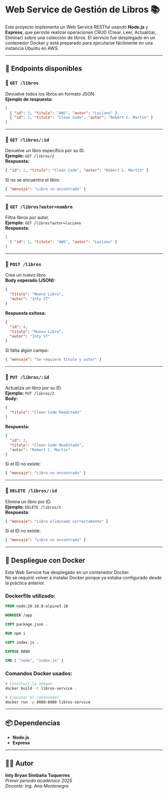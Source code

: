 # Web Service de Gestión de Libros 📚

Este proyecto implementa un Web Service RESTful usando **Node.js** y **Express**, que permite realizar operaciones CRUD (Crear, Leer, Actualizar, Eliminar) sobre una colección de libros. El servicio fue desplegado en un contenedor Docker y está preparado para ejecutarse fácilmente en una instancia Ubuntu en AWS.

---

## 🚀 Endpoints disponibles

### 🔹 `GET /libros`
Devuelve todos los libros en formato JSON.  
**Ejemplo de respuesta:**

```json
[
  { "id": 1, "titulo": "AWS", "autor": "Luciano" },
  { "id": 2, "titulo": "Clean Code", "autor": "Robert C. Martin" }
]
```

---

### 🔹 `GET /libros/:id`
Devuelve un libro específico por su ID.  
**Ejemplo:** `GET /libros/2`  
**Respuesta:**

```json
{ "id": 2, "titulo": "Clean Code", "autor": "Robert C. Martin" }
```

Si no se encuentra el libro:

```json
{ "mensaje": "Libro no encontrado" }
```

---

### 🔹 `GET /libros?autor=nombre`
Filtra libros por autor.  
**Ejemplo:** `GET /libros?autor=luciano`  
**Respuesta:**

```json
[
  { "id": 1, "titulo": "AWS", "autor": "Luciano" }
]
```

---

### 🔹 `POST /libros`
Crea un nuevo libro.  
**Body esperado (JSON):**

```json
{
  "titulo": "Nuevo Libro",
  "autor": "Inty ST"
}
```

**Respuesta exitosa:**

```json
{
  "id": 4,
  "titulo": "Nuevo Libro",
  "autor": "Inty ST"
}
```

Si falta algún campo:

```json
{ "mensaje": "Se requiere título y autor" }
```

---

### 🔹 `PUT /libros/:id`
Actualiza un libro por su ID.  
**Ejemplo:** `PUT /libros/2`  
**Body:**

```json
{
  "titulo": "Clean Code Reeditado"
}
```

**Respuesta:**

```json
{
  "id": 2,
  "titulo": "Clean Code Reeditado",
  "autor": "Robert C. Martin"
}
```

Si el ID no existe:

```json
{ "mensaje": "Libro no encontrado" }
```

---

### 🔹 `DELETE /libros/:id`
Elimina un libro por ID.  
**Ejemplo:** `DELETE /libros/3`  
**Respuesta:**

```json
{ "mensaje": "Libro eliminado correctamente" }
```

Si el ID no existe:

```json
{ "mensaje": "Libro no encontrado" }
```

---

## 🐳 Despliegue con Docker

Este Web Service fue desplegado en un contenedor Docker.  
No se requirió volver a instalar Docker porque ya estaba configurado desde la práctica anterior.

### Dockerfile utilizado:

```Dockerfile
FROM node:20.10.0-alpine3.18

WORKDIR /app

COPY package.json .

RUN npm i

COPY index.js .

EXPOSE 8080

CMD [ "node", "index.js" ]
```

### Comandos Docker usados:

```bash
# Construir la imagen
docker build -t libros-service .

# Ejecutar el contenedor
docker run -p 8080:8080 libros-service
```

---

## 📦 Dependencias

- **Node.js**
- **Express**

---

## 👨‍💻 Autor

**Inty Bryan Simbaña Tuquerres**  
_Primer periodo académico 2025_  
_Docente: Ing. Ana Montenegro_
